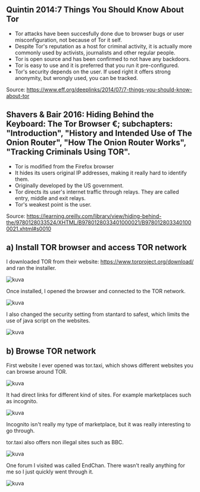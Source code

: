## Quintin 2014:7 Things You Should Know About Tor

* Tor attacks have been succesfully done due to browser bugs or user misconfiguration, not because of Tor it self.
* Despite Tor's reputation as a host for criminal activity, it is actually more commonly used by activists, journalists and other regular people.
* Tor is open source and has been confirmed to not have any backdoors.
* Tor is easy to use and it is preferred that you run it pre-configured.
* Tor's security depends on the user. If used right it offers strong anonymity, but wrongly used, you can be tracked.

Source: https://www.eff.org/deeplinks/2014/07/7-things-you-should-know-about-tor

## Shavers & Bair 2016: Hiding Behind the Keyboard: The Tor Browser €; subchapters: "Introduction", "History and Intended Use of The Onion Router", "How The Onion Router Works", "Tracking Criminals Using TOR".

* Tor is modified from the Firefox browser
* It hides its users original IP addresses, making it really hard to identify them.
* Originally developed by the US government.
* Tor directs its user's internet traffic through relays. They are called entry, middle and exit relays.
* Tor's weakest point is the user.

Source: https://learning.oreilly.com/library/view/hiding-behind-the/9780128033524/XHTML/B9780128033401000021/B9780128033401000021.xhtml#s0010


## a) Install TOR browser and access TOR network

I downloaded TOR from their website: https://www.torproject.org/download/ and ran the installer.

![kuva](https://github.com/TuuHei/information-security/assets/122973223/dc760195-fa7a-49c4-bb4b-bdceece149f7)

Once installed, I opened the browser and connected to the TOR network.

![kuva](https://github.com/TuuHei/information-security/assets/122973223/182bf901-77d2-4b99-83f7-3cb9505d2943)

I also changed the security setting from stantard to safest, which limits the use of java script on the websites.

![kuva](https://github.com/TuuHei/information-security/assets/122973223/beae61b8-458c-4aae-a0a3-648de77df53b)

## b) Browse TOR network

First website I ever opened was tor.taxi, which shows different websites you can browse around TOR.

![kuva](https://github.com/TuuHei/information-security/assets/122973223/6948790b-b120-414a-9f65-70892c4e9ae1)

It had direct links for different kind of sites. For example marketplaces such as incognito.

![kuva](https://github.com/TuuHei/information-security/assets/122973223/8f3c16e5-c328-4f31-9242-273ebbf83ef2)

Incognito isn't really my type of marketplace, but it was really interesting to go through.

tor.taxi also offers non illegal sites such as BBC.

![kuva](https://github.com/TuuHei/information-security/assets/122973223/1492a868-ee65-4461-b3aa-d8b809bfd16e)

One forum I visited was called EndChan. There wasn't really anything for me so I just quickly went through it.

![kuva](https://github.com/TuuHei/information-security/assets/122973223/3587493a-ac4b-4fb7-a76e-4e730b562509)

